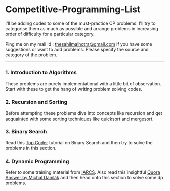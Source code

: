 # Competitive-Programming-List
I'll be adding codes to some of the must-practice CP problems. I'll try to categorise them as much as possible and arrange problems in increasing order of difficulty for a particular category. 

Ping me on my mail id : [thesahilmalhotra@gmail.com](mailto:thesahilmalhotra@gmail.com) if you have some suggestions or want to add problems. Please specify the source and category of the problem. 

----

### 1. Introduction to Algorithms
These problems are purely implementational with a little bit of observation. Start with these to get the hang of writing problem solving codes. 

### 2. Recursion and Sorting
Before attempting these problems dive into concepts like recursion and get acquainted with some sorting techniques like quicksort and mergesort. 

### 3. Binary Search 
Read this [Top Coder](https://www.topcoder.com/community/competitive-programming/tutorials/binary-search/) tutorial on Binary Search and then try to solve the problems in this section.  

### 4. Dynamic Programming
Refer to some training material from [IARCS](http://www.iarcs.org.in/inoi/online-study-material/topics/dp-tiling.php). Also read this insightful [Quora Answer by Michal Danilák](https://www.quora.com/Are-there-any-good-resources-or-tutorials-for-dynamic-programming-DP-besides-the-TopCoder-tutorial/answer/Michal-Danil%C3%A1k) and then head onto this section to solve some dp problems. 


